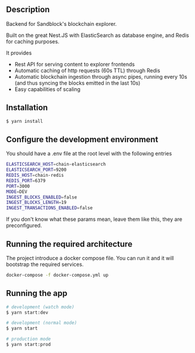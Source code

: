 ## Description

Backend for Sandblock's blockchain explorer.

Built on the great Nest.JS with ElasticSearch as database engine, and Redis for caching purposes.

It provides
* Rest API for serving content to explorer frontends
* Automatic caching of http requests (60s TTL) through Redis
* Automatic blockchain ingestion through async pipes, running every 10s (and thus syncing the blocks emitted in the last 10s)
* Easy capabilities of scaling

## Installation

```bash
$ yarn install
```

## Configure the development environment
You should have a .env file at the root level with the following entries
```bash
ELASTICSEARCH_HOST=chain-elasticsearch
ELASTICSEARCH_PORT=9200
REDIS_HOST=chain-redis
REDIS_PORT=6379
PORT=3000
MODE=DEV
INGEST_BLOCKS_ENABLED=false
INGEST_BLOCKS_LENGTH=19
INGEST_TRANSACTIONS_ENABLED=false
```

If you don't know what these params mean, leave them like this, they are preconfigured.

## Running the required architecture
The project introduce a docker compose file. You can run it and it will bootstrap the required services.

```bash
docker-compose -f docker-compose.yml up
```

## Running the app

```bash
# development (watch mode)
$ yarn start:dev

# development (normal mode)
$ yarn start

# production mode
$ yarn start:prod
```
